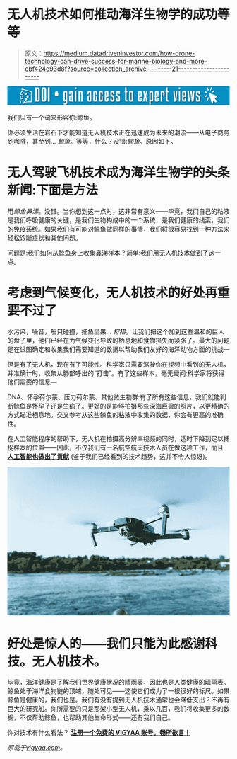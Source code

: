 # 无人机技术如何推动海洋生物学的成功等等

> 原文：<https://medium.datadriveninvestor.com/how-drone-technology-can-drive-success-for-marine-biology-and-more-ebf424e93d8f?source=collection_archive---------21----------------------->

[![](img/0654f3b19b7ee612c0bb3ee8c0ca0e35.png)](http://www.track.datadriveninvestor.com/1B9E)

我们只有一个词来形容你:鲸鱼。

你必须生活在岩石下才能知道无人机技术正在迅速成为未来的潮流——从电子商务到咖啡，甚至到… *鲸鱼*。等等，什么？没错:*鲸鱼*。原因如下。

# 无人驾驶飞机技术成为海洋生物学的头条新闻:下面是方法

用*鲸鱼鼻涕*。没错。当你想到这一点时，这非常有意义——毕竟，我们自己的粘液是我们呼吸健康的关键，是我们生物构成中的一个系统，是我们健康的线索，我们的免疫系统。如果我们有可能对鲸鱼做同样的事情，我们将很容易找到一种方法来轻松诊断症状和其他问题。

问题是:我们如何从鲸鱼身上收集鼻涕样本？简单:我们用无人机技术做到了这一点。

# 考虑到气候变化，无人机技术的好处再重要不过了

水污染，噪音，船只碰撞，捕鱼坚果… *狩猎*。让我们把这个加到这些温和的巨人的盘子里，他们已经在为气候变化导致的栖息地和食物损失而紧张了。最大的问题是在试图确定和收集我们需要知道的数据以帮助我们友好的海洋动物方面的挑战—

但是有了无人机，现在有了可能性。科学家只需要驾驶你在视频中看到的无人机，并准确计时，收集从肺部呼出的“打击”。有了这些样本，毫无疑问:科学家将获得他们需要的信息—

DNA、怀孕荷尔蒙、压力荷尔蒙、其他微生物群:有了所有这些信息，我们就能判断鲸鱼是怀孕了还是生病了。更好的是能够拍摄那些深海巨兽的照片，以更精确的方式瞄准栖息地。交叉参考从这些鲸鱼的粘液中收集的数据，你会有更高的准确性。

在人工智能程序的帮助下，无人机在拍摄高分辨率视频的同时，适时下降到足以捕捉样本的位置——因此，不仅我们有一名航空航天技术人员在做这项工作，而且 [**人工智能也做出了贡献**](https://vigyaa.com/@pierre/not-savvy-with-artificial-intelligence-ai-you-might-as-well-be-00331c57/) (鉴于我们已经看到的技术趋势，这并不令人惊讶)。

![](img/a00fc0deac8e481ac1fdcf347e1c98ec.png)

# 好处是惊人的——我们只能为此感谢科技。无人机技术。

毕竟，海洋健康是了解我们世界健康状况的晴雨表，因此也是人类健康的晴雨表。鲸鱼处于海洋食物链的顶端，随处可见——这使它们成为了一根很好的标尺。如果鲸鱼是健康的，我们也是。我们有没有提到无人机技术通常也会降低支出？不再有巨大的研究船。你所需要的只是那架小型无人机，乘以几百，我们将收集更多的数据，不仅帮助鲸鱼，也帮助其他生命形式——还有我们自己。

你对技术有什么看法？ [**注册一个免费的 VIGYAA 账号，畅所欲言！**](https://vigyaa.com/accounts/login/)

*原载于*[*vigyaa.com*](https://vigyaa.com/@pierre/how-drone-technology-can-drive-success-for-marine-biology-and-mor-74b93f76/)*。*